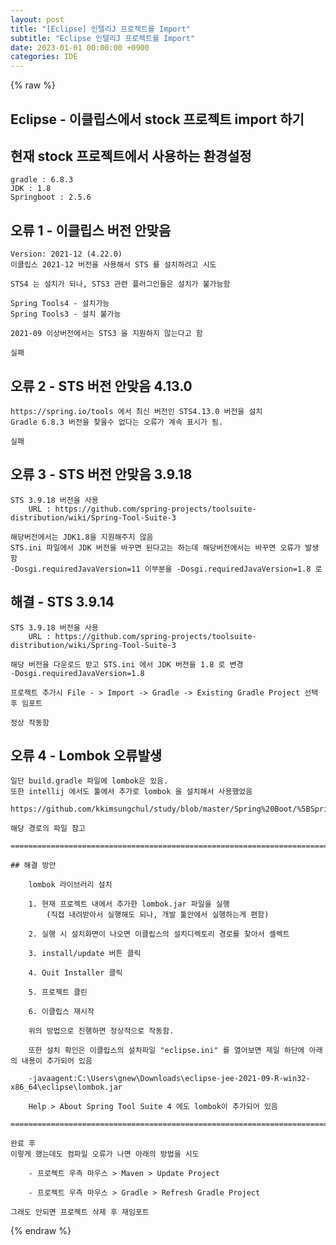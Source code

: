 ```yaml
---  
layout: post  
title: "[Eclipse] 인텔리J 프로젝트를 Import"  
subtitle: "Eclipse 인텔리J 프로젝트를 Import"  
date: 2023-01-01 00:00:00 +0900  
categories: IDE  
---  
```

{% raw %}  
## Eclipse - 이클립스에서 stock 프로젝트 import 하기  
  
## 현재 stock 프로젝트에서 사용하는 환경설정  
	gradle : 6.8.3  
	JDK : 1.8  
	Springboot : 2.5.6  
  
## 오류 1 - 이클립스 버전 안맞음  
	Version: 2021-12 (4.22.0)  
	이클립스 2021-12 버전을 사용해서 STS 를 설치하려고 시도  
  
	STS4 는 설치가 되나, STS3 관련 플러그인들은 설치가 불가능함  
  
	Spring Tools4 - 설치가능  
	Spring Tools3 - 설치 불가능  
  
	2021-09 이상버전에서는 STS3 을 지원하지 않는다고 함  
  
	실패  
  
## 오류 2 - STS 버전 안맞음 4.13.0  
	https://spring.io/tools 에서 최신 버전인 STS4.13.0 버전을 설치  
	Gradle 6.8.3 버전을 찾을수 없다는 오류가 계속 표시가 됨.  
  
	실패  
  
## 오류 3 - STS 버전 안맞음 3.9.18  
	STS 3.9.18 버전을 사용  
		URL : https://github.com/spring-projects/toolsuite-distribution/wiki/Spring-Tool-Suite-3  
  
	해당버전에서는 JDK1.8을 지원해주지 않음  
	STS.ini 파일에서 JDK 버전을 바꾸면 된다고는 하는데 해당버전에서는 바꾸면 오류가 발생함  
	-Dosgi.requiredJavaVersion=11 이부분을 -Dosgi.requiredJavaVersion=1.8 로  
  
## 해결 - STS 3.9.14  
	STS 3.9.18 버전을 사용  
		URL : https://github.com/spring-projects/toolsuite-distribution/wiki/Spring-Tool-Suite-3  
  
	해당 버전을 다운로드 받고 STS.ini 에서 JDK 버전을 1.8 로 변경  
	-Dosgi.requiredJavaVersion=1.8  
  
	프로젝트 추가시 File - > Import -> Gradle -> Existing Gradle Project 선택 후 임포트  
  
	정상 작동함  
  
## 오류 4 - Lombok 오류발생  
	일단 build.gradle 파일에 lombok은 있음.  
	또한 intellij 에서도 툴에서 추가로 lombok 을 설치해서 사용했었음  
  
	https://github.com/kkimsungchul/study/blob/master/Spring%20Boot/%5BSpring%20Boot%5D%20lombok%20%EC%98%A4%EB%A5%98(%EC%9D%B4%ED%81%B4%EB%A6%BD%EC%8A%A4).txt  
  
	해당 경로의 파일 참고  
  
	==================================================================================================================================================  
  
	## 해결 방안  
  
		lombok 라이브러리 설치  
  
		1. 현재 프로젝트 내에서 추가한 lombok.jar 파일을 실행  
			(직접 내려받아서 실행해도 되나, 개발 툴안에서 실행하는게 편함)  
  
		2. 실행 시 설치화면이 나오면 이클립스의 설치디렉토리 경로를 찾아서 셀렉트  
  
		3. install/update 버튼 클릭  
  
		4. Quit Installer 클릭  
  
		5. 프로젝트 클린  
  
		6. 이클립스 재시작  
  
		위의 방법으로 진행하면 정상적으로 작동함.  
  
		또한 설치 확인은 이클립스의 설치파일 "eclipse.ini" 를 열어보면 제일 하단에 아래의 내용이 추가되어 있음  
  
		-javaagent:C:\Users\gnew\Downloads\eclipse-jee-2021-09-R-win32-x86_64\eclipse\lombok.jar  
  
		Help > About Spring Tool Suite 4 에도 lombok이 추가되어 있음  
  
	==================================================================================================================================================  
  
	완료 후  
	이렇게 했는데도 컴파일 오류가 나면 아래의 방법을 시도  
  
		- 프로젝트 우측 마우스 > Maven > Update Project  
  
		- 프로젝트 우측 마우스 > Gradle > Refresh Gradle Project  
  
	그래도 안되면 프로젝트 삭제 후 재임포트  
  
{% endraw %}